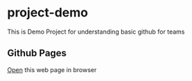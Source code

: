 # project-demo

This is Demo Project for understanding basic github for teams

## Github Pages

[Open](https://peracs.github.io/project-demo/) this web page in browser
